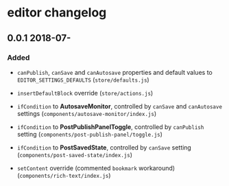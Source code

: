 # editor changelog

## 0.0.1 2018-07-

### Added

- `canPublish`, `canSave` and `canAutosave` properties and default values to `EDITOR_SETTINGS_DEFAULTS` (`store/defaults.js`)

- `insertDefaultBlock` override (`store/actions.js`)

- `ifCondition` to **AutosaveMonitor**, controlled by `canSave` and `canAutosave` settings (`components/autosave-monitor/index.js`)

- `ifCondition` to **PostPublishPanelToggle**, controlled by `canPublish` setting (`components/post-publish-panel/toggle.js`)

- `ifCondition` to **PostSavedState**, controlled by `canSave` setting (`components/post-saved-state/index.js`)

- `setContent` override (commented `bookmark` workaround) (`components/rich-text/index.js`)
